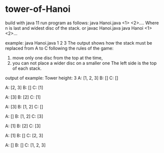 # tower-of-Hanoi
build with java	11
run program as follows:
java Hanoi.java <1> <2>...<n>. Where n is last and widest disc of the stack.
or
javac Hanoi.java
java Hanoi <1> <2>...<n>

example: java Hanoi.java 1 2 3
The output shows how the stack must be replaced 
from A to C following the rules of the game:
1. move only one disc from the top at the time, 
2. you can not place a wider disc on a smaller one
The left side is the top of each stack.

output of example:
Tower height: 3
A: [1, 2, 3]
B: []
C: []


A: [2, 3]
B: []
C: [1]


A: [3]
B: [2]
C: [1]


A: [3]
B: [1, 2]
C: []


A: []
B: [1, 2]
C: [3]


A: [1]
B: [2]
C: [3]


A: [1]
B: []
C: [2, 3]


A: []
B: []
C: [1, 2, 3]



